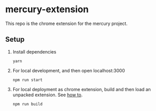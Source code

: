 # mercury-extension

This repo is the chrome extension for the mercury project.

## Setup

1. Install dependencies

   ```
   yarn
   ```

2. For local development, and then open localhost:3000

   ```
   npm run start
   ```

3. For local deployment as chrome extension, build and then load an unpacked extension. See [how to](https://developer.chrome.com/extensions/getstarted#unpacked).

   ```
   npm run build
   ```
